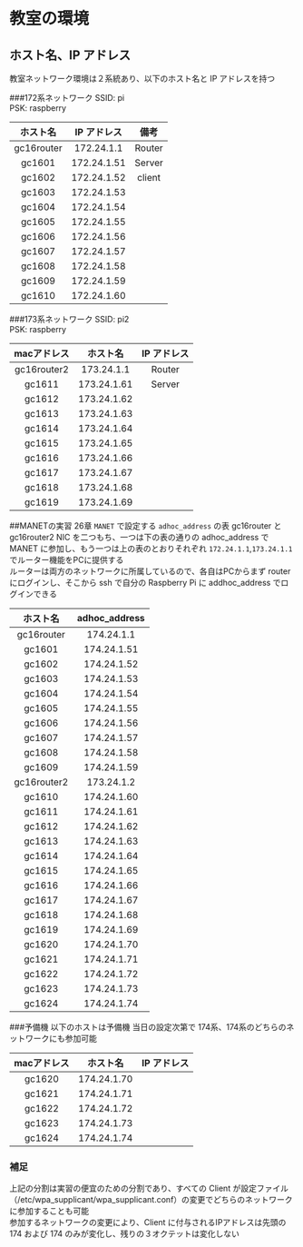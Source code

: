 # 教室の環境

## ホスト名、IP アドレス
教室ネットワーク環境は２系統あり、以下のホスト名と IP アドレスを持つ

###172系ネットワーク
SSID: pi  
PSK:  raspberry

|ホスト名|IP アドレス|備考|
|:--:|:--:|:--:|
|gc16router|172.24.1.1|Router|
|gc1601|172.24.1.51|Server|
|gc1602|172.24.1.52|client
|gc1603|172.24.1.53|
|gc1604|172.24.1.54|
|gc1605|172.24.1.55|
|gc1606|172.24.1.56|
|gc1607|172.24.1.57|
|gc1608|172.24.1.58|
|gc1609|172.24.1.59|
|gc1610|172.24.1.60|

###173系ネットワーク
SSID: pi2  
PSK:  raspberry

|macアドレス|ホスト名|IP アドレス|
|:--:|:--:|:--:|
|gc16router2|173.24.1.1|Router|
|gc1611|173.24.1.61|Server|
|gc1612|173.24.1.62|
|gc1613|173.24.1.63|
|gc1614|173.24.1.64|
|gc1615|173.24.1.65|
|gc1616|173.24.1.66|
|gc1617|173.24.1.67|
|gc1618|173.24.1.68|
|gc1619|173.24.1.69|

##MANETの実習
26章 `MANET` で設定する `adhoc_address` の表
gc16router と gc16router2 NIC を二つもち、一つは下の表の通りの adhoc_address で MANET に参加し、もう一つは上の表のとおりそれぞれ `172.24.1.1`,`173.24.1.1`でルーター機能をPCに提供する  
ルーターは両方のネットワークに所属しているので、各自はPCからまず router にログインし、そこから ssh で自分の Raspberry Pi に addhoc_address でログインできる

|ホスト名|adhoc_address|
|:--:|:--:|
|gc16router|174.24.1.1|
|gc1601|174.24.1.51|
|gc1602|174.24.1.52|
|gc1603|174.24.1.53|
|gc1604|174.24.1.54|
|gc1605|174.24.1.55|
|gc1606|174.24.1.56|
|gc1607|174.24.1.57|
|gc1608|174.24.1.58|
|gc1609|174.24.1.59|
|gc16router2|173.24.1.2|Router|
|gc1610|174.24.1.60|
|gc1611|174.24.1.61|
|gc1612|174.24.1.62|
|gc1613|174.24.1.63|
|gc1614|174.24.1.64|
|gc1615|174.24.1.65|
|gc1616|174.24.1.66|
|gc1617|174.24.1.67|
|gc1618|174.24.1.68|
|gc1619|174.24.1.69|
|gc1620|174.24.1.70|
|gc1621|174.24.1.71|
|gc1622|174.24.1.72|
|gc1623|174.24.1.73|
|gc1624|174.24.1.74|

###予備機
以下のホストは予備機
当日の設定次第で 174系、174系のどちらのネットワークにも参加可能

|macアドレス|ホスト名|IP アドレス|
|:--:|:--:|:--:|
|gc1620|174.24.1.70|
|gc1621|174.24.1.71|
|gc1622|174.24.1.72|
|gc1623|174.24.1.73|
|gc1624|174.24.1.74|

### 補足
上記の分割は実習の便宜のための分割であり、すべての Client が設定ファイル（/etc/wpa_supplicant/wpa_supplicant.conf）の変更でどちらのネットワークに参加することも可能  
参加するネットワークの変更により、Client に付与されるIPアドレスは先頭の 174 および 174 のみが変化し、残りの３オクテットは変化しない
